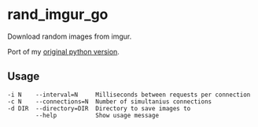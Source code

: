 rand_imgur_go
=============

Download random images from imgur.

Port of my [original python version](https://github.com/haesken/rand_imgur).

## Usage

    -i N    --interval=N     Milliseconds between requests per connection
    -c N    --connections=N  Number of simultanius connections
    -d DIR  --directory=DIR  Directory to save images to
            --help           Show usage message
